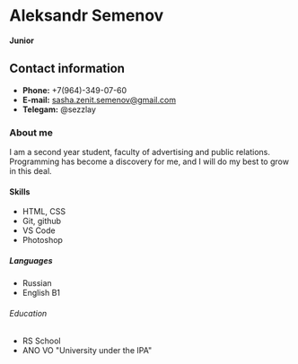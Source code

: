# __Aleksandr Semenov__
__Junior__

## Contact information
* __Phone:__ +7(964)-349-07-60
* __E-mail:__ sasha.zenit.semenov@gmail.com
* __Telegam:__ @sezzlay

### About me
I am a second year student, faculty of advertising and public relations. Programming has become a discovery for me, and I will do my best to grow in this deal.

#### Skills
* HTML, CSS
* Git, github
* VS Code
* Photoshop

##### Languages
* Russian
* English B1
###### Education
* RS School
* ANO VO "University under the IPA"
 
